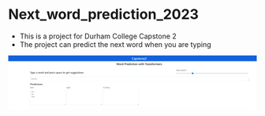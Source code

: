 # Next_word_prediction_2023

- This is a project for Durham College Capstone 2
- The project can predict the next word when you are typing

![Image text](https://github.com/ChanlderQ/Next_word_prediction_2023/blob/main/capstone2_warmup_show.png)
